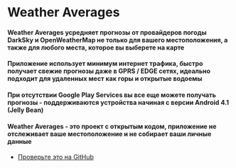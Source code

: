 # Weather Averages

#### Weather Averages усредняет прогнозы от провайдеров погоды DarkSky и OpenWeatherMap не только для вашего местоположения, а также для любого места, которое вы выберете на карте
#### Приложение использует минимум интернет трафика, быстро получает свежие прогнозы даже в GPRS / EDGE сетях, идеально подходит для удаленных мест как горы и открытые водоемы
#### При отсутствии Google Play Services вы все еще можете получать прогнозы - поддерживаются устройства начиная с версии Android 4.1 (Jelly Bean)
#### Weather Averages - это проект с открытым кодом, приложение не отслеживает ваше местоположение и не собирает ваши личные данные

- [Проверьте это на GitHub](https://github.com/olehkhol/WeatherComparator)
